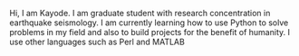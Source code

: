 Hi, I am Kayode. I am graduate student with research concentration in earthquake seismology.
I am currently learning how to use Python to solve problems in my field and also to build projects for the benefit of humanity.
I use other languages such as Perl and MATLAB
